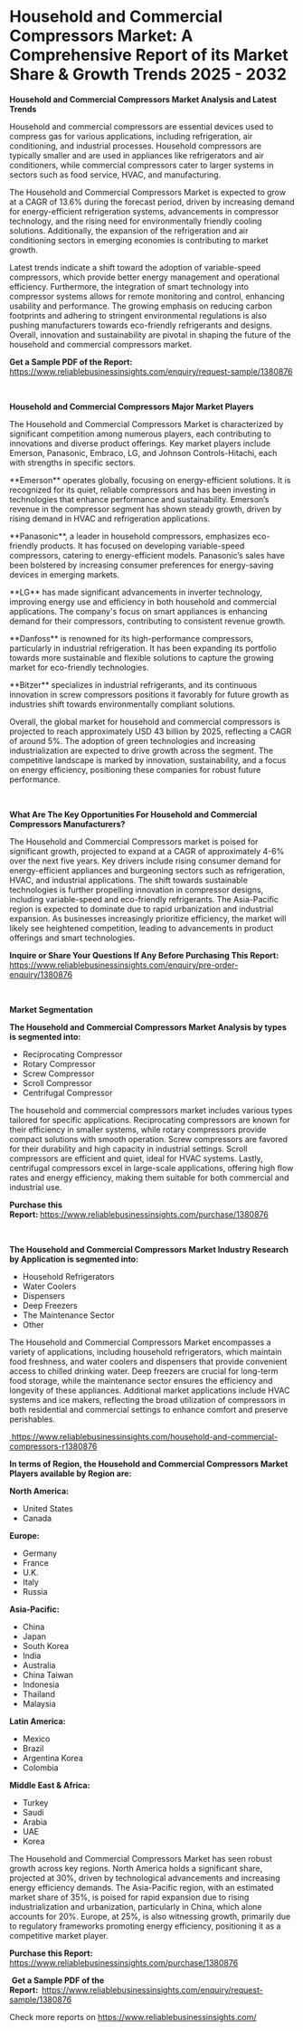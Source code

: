 <p><h1>Household and Commercial Compressors Market: A Comprehensive Report of its Market Share & Growth Trends 2025 - 2032</h1></p><p><strong>Household and Commercial Compressors Market Analysis and Latest Trends</strong></p>
<p><p>Household and commercial compressors are essential devices used to compress gas for various applications, including refrigeration, air conditioning, and industrial processes. Household compressors are typically smaller and are used in appliances like refrigerators and air conditioners, while commercial compressors cater to larger systems in sectors such as food service, HVAC, and manufacturing. </p><p>The Household and Commercial Compressors Market is expected to grow at a CAGR of 13.6% during the forecast period, driven by increasing demand for energy-efficient refrigeration systems, advancements in compressor technology, and the rising need for environmentally friendly cooling solutions. Additionally, the expansion of the refrigeration and air conditioning sectors in emerging economies is contributing to market growth.</p><p>Latest trends indicate a shift toward the adoption of variable-speed compressors, which provide better energy management and operational efficiency. Furthermore, the integration of smart technology into compressor systems allows for remote monitoring and control, enhancing usability and performance. The growing emphasis on reducing carbon footprints and adhering to stringent environmental regulations is also pushing manufacturers towards eco-friendly refrigerants and designs. Overall, innovation and sustainability are pivotal in shaping the future of the household and commercial compressors market.</p></p>
<p><strong>Get a Sample PDF of the Report:&nbsp;</strong> <a href="https://www.reliablebusinessinsights.com/enquiry/request-sample/1380876?utm_campaign=2144&utm_medium=2&utm_source=Github&utm_content=ia&utm_term=24022025&utm_id=household-and-commercial-compressors">https://www.reliablebusinessinsights.com/enquiry/request-sample/1380876</a></p>
<p>&nbsp;</p>
<p><strong>Household and Commercial Compressors Major Market Players</strong></p>
<p><p>The Household and Commercial Compressors Market is characterized by significant competition among numerous players, each contributing to innovations and diverse product offerings. Key market players include Emerson, Panasonic, Embraco, LG, and Johnson Controls-Hitachi, each with strengths in specific sectors.</p><p>**Emerson** operates globally, focusing on energy-efficient solutions. It is recognized for its quiet, reliable compressors and has been investing in technologies that enhance performance and sustainability. Emerson’s revenue in the compressor segment has shown steady growth, driven by rising demand in HVAC and refrigeration applications.</p><p>**Panasonic**, a leader in household compressors, emphasizes eco-friendly products. It has focused on developing variable-speed compressors, catering to energy-efficient models. Panasonic’s sales have been bolstered by increasing consumer preferences for energy-saving devices in emerging markets.</p><p>**LG** has made significant advancements in inverter technology, improving energy use and efficiency in both household and commercial applications. The company's focus on smart appliances is enhancing demand for their compressors, contributing to consistent revenue growth.</p><p>**Danfoss** is renowned for its high-performance compressors, particularly in industrial refrigeration. It has been expanding its portfolio towards more sustainable and flexible solutions to capture the growing market for eco-friendly technologies.</p><p>**Bitzer** specializes in industrial refrigerants, and its continuous innovation in screw compressors positions it favorably for future growth as industries shift towards environmentally compliant solutions. </p><p>Overall, the global market for household and commercial compressors is projected to reach approximately USD 43 billion by 2025, reflecting a CAGR of around 5%. The adoption of green technologies and increasing industrialization are expected to drive growth across the segment. The competitive landscape is marked by innovation, sustainability, and a focus on energy efficiency, positioning these companies for robust future performance.</p></p>
<p>&nbsp;</p>
<p><strong>What Are The Key Opportunities For Household and Commercial Compressors Manufacturers?</strong></p>
<p><p>The Household and Commercial Compressors market is poised for significant growth, projected to expand at a CAGR of approximately 4-6% over the next five years. Key drivers include rising consumer demand for energy-efficient appliances and burgeoning sectors such as refrigeration, HVAC, and industrial applications. The shift towards sustainable technologies is further propelling innovation in compressor designs, including variable-speed and eco-friendly refrigerants. The Asia-Pacific region is expected to dominate due to rapid urbanization and industrial expansion. As businesses increasingly prioritize efficiency, the market will likely see heightened competition, leading to advancements in product offerings and smart technologies.</p></p>
<p><strong>Inquire or Share Your Questions If Any Before Purchasing This Report:</strong> <a href="https://www.reliablebusinessinsights.com/enquiry/pre-order-enquiry/1380876?utm_campaign=2144&utm_medium=2&utm_source=Github&utm_content=ia&utm_term=24022025&utm_id=household-and-commercial-compressors">https://www.reliablebusinessinsights.com/enquiry/pre-order-enquiry/1380876</a></p>
<p>&nbsp;</p>
<p><strong>Market Segmentation</strong></p>
<p><strong>The Household and Commercial Compressors Market Analysis by types is segmented into:</strong></p>
<p><ul><li>Reciprocating Compressor</li><li>Rotary Compressor</li><li>Screw Compressor</li><li>Scroll Compressor</li><li>Centrifugal Compressor</li></ul></p>
<p><p>The household and commercial compressors market includes various types tailored for specific applications. Reciprocating compressors are known for their efficiency in smaller systems, while rotary compressors provide compact solutions with smooth operation. Screw compressors are favored for their durability and high capacity in industrial settings. Scroll compressors are efficient and quiet, ideal for HVAC systems. Lastly, centrifugal compressors excel in large-scale applications, offering high flow rates and energy efficiency, making them suitable for both commercial and industrial use.</p></p>
<p><strong>Purchase this Report:&nbsp;</strong><a href="https://www.reliablebusinessinsights.com/purchase/1380876?utm_campaign=2144&utm_medium=2&utm_source=Github&utm_content=ia&utm_term=24022025&utm_id=household-and-commercial-compressors">https://www.reliablebusinessinsights.com/purchase/1380876</a></p>
<p>&nbsp;</p>
<p><strong>The Household and Commercial Compressors Market Industry Research by Application is segmented into:</strong></p>
<p><ul><li>Household Refrigerators</li><li>Water Coolers</li><li>Dispensers</li><li>Deep Freezers</li><li>The Maintenance Sector</li><li>Other</li></ul></p>
<p><p>The Household and Commercial Compressors Market encompasses a variety of applications, including household refrigerators, which maintain food freshness, and water coolers and dispensers that provide convenient access to chilled drinking water. Deep freezers are crucial for long-term food storage, while the maintenance sector ensures the efficiency and longevity of these appliances. Additional market applications include HVAC systems and ice makers, reflecting the broad utilization of compressors in both residential and commercial settings to enhance comfort and preserve perishables.</p></p>
<p><a href="https://www.reliablebusinessinsights.com/household-and-commercial-compressors-r1380876?utm_campaign=2144&utm_medium=2&utm_source=Github&utm_content=ia&utm_term=24022025&utm_id=household-and-commercial-compressors">&nbsp;https://www.reliablebusinessinsights.com/household-and-commercial-compressors-r1380876</a></p>
<p><strong>In terms of Region, the Household and Commercial Compressors Market Players available by Region are:</strong></p>
<p>
    <p> <strong> North America: </strong>
        <ul>
            <li>United States</li>
            <li>Canada</li>
        </ul>
        </p> 
    <p> <strong> Europe: </strong>
        <ul>
            <li>Germany</li>
            <li>France</li>
            <li>U.K.</li>
            <li>Italy</li>
            <li>Russia</li>
        </ul>
        </p> 
    <p> <strong> Asia-Pacific: </strong>
        <ul>
            <li>China</li>
            <li>Japan</li>
            <li>South Korea</li>
            <li>India</li>
            <li>Australia</li>
            <li>China Taiwan</li>
            <li>Indonesia</li>
            <li>Thailand</li>
            <li>Malaysia</li>
        </ul>
        </p> 
    <p> <strong> Latin America: </strong>
        <ul>
            <li>Mexico</li>
            <li>Brazil</li>
            <li>Argentina Korea</li>
            <li>Colombia</li>
        </ul>
        </p> 
    <p> <strong> Middle East & Africa: </strong>
        <ul>
            <li>Turkey</li>
            <li>Saudi</li>
            <li>Arabia</li>
            <li>UAE</li>
            <li>Korea</li>
        </ul>
    </p>
    </p>
<p><p>The Household and Commercial Compressors Market has seen robust growth across key regions. North America holds a significant share, projected at 30%, driven by technological advancements and increasing energy efficiency demands. The Asia-Pacific region, with an estimated market share of 35%, is poised for rapid expansion due to rising industrialization and urbanization, particularly in China, which alone accounts for 20%. Europe, at 25%, is also witnessing growth, primarily due to regulatory frameworks promoting energy efficiency, positioning it as a competitive market player.</p></p>
<p><strong>Purchase this Report: </strong><a href="https://www.reliablebusinessinsights.com/purchase/1380876?utm_campaign=2144&utm_medium=2&utm_source=Github&utm_content=ia&utm_term=24022025&utm_id=household-and-commercial-compressors">https://www.reliablebusinessinsights.com/purchase/1380876</a></p>
<p>&nbsp;<strong>Get a Sample PDF of the Report:&nbsp;&nbsp;</strong><a href="https://www.reliablebusinessinsights.com/enquiry/request-sample/1380876?utm_campaign=2144&utm_medium=2&utm_source=Github&utm_content=ia&utm_term=24022025&utm_id=household-and-commercial-compressors">https://www.reliablebusinessinsights.com/enquiry/request-sample/1380876</a></p>
<p><strong></strong></p>
<p>Check more reports on <a href="https://www.reliablebusinessinsights.com/?utm_campaign=2144&utm_medium=2&utm_source=Github&utm_content=ia&utm_term=24022025&utm_id=household-and-commercial-compressors">https://www.reliablebusinessinsights.com/</a></p>